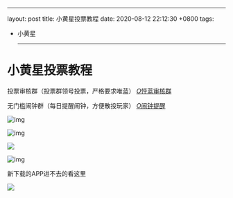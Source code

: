 ---
layout: post
title: 小黄星投票教程
date:   2020-08-12 22:12:30 +0800
tags:

  - 小黄星

    ---

# 小黄星投票教程

投票审核群（投票群领号投票，严格要求唯蓝） [*O*怦蓝审核群](http://t.cn/A6PdSjUO) 

无门槛闹钟群（每日提醒闹钟，方便散投玩家） [*O*闹钟提醒](http://t.cn/A6Pd9pPP)

![img](https://cdn.jsdelivr.net/gh/penglanxindong1106/pic/007ZZwvGgy1ggfixccrx9j30yq2p87wd.jpg)

![img](https://cdn.jsdelivr.net/gh/penglanxindong1106/pic/007ZZwvGgy1ggfixcwqasj30u023s4cj.jpg)

![](https://cdn.jsdelivr.net/gh/penglanxindong1106/pic/007ZZwvGgy1ggfixcwqasj30u023s4cj.jpg)

![img](https://cdn.jsdelivr.net/gh/penglanxindong1106/pic/007ZZwvGgy1ggfixdddwcj31wx2pgws8.jpg)

新下载的APP进不去的看这里

![](https://cdn.jsdelivr.net/gh/penglanxindong1106/pic/007ZZwvGgy1ghtrdlb651j30n01dsn0e.jpg)